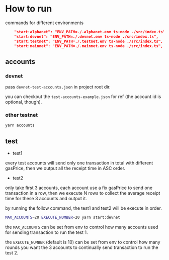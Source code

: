 # How to run

commands for different environments

```json
    "start:alphanet": "ENV_PATH=./.alphanet.env ts-node ./src/index.ts",
    "start:devnet": "ENV_PATH=./.devnet.env ts-node ./src/index.ts",
    "start:testnet": "ENV_PATH=./.testnet.env ts-node ./src/index.ts",
    "start:mainnet": "ENV_PATH=./.mainnet.env ts-node ./src/index.ts",
```

## accounts

### devnet

pass `devnet-test-accounts.json` in project root dir. 

you can checkout the `test-accounts-example.json` for ref (the account id is optional, though).

### other testnet

```sh
yarn accounts
```

## test

- test1

every test accounts will send only one transaction in total with different gasPrice, then we output all the receipt time in ASC order.

- test2

only take first 3 accounts, each account use a fix gasPrice to send one transaction in a row, then we execute N rows to collect the average receipt time for these 3 accounts and output it.

by running the follow command, the test1 and test2 will be execute in order.

```sh
MAX_ACCOUNTS=20 EXECUTE_NUMBER=20 yarn start:devnet
```

the `MAX_ACCOUNTS` can be set from env to control how many accounts used for sending transaction to run the test 1.

the `EXECUTE_NUMBER` (default is 10) can be set from env to control how many rounds you want the 3 accounts to continually send transaction to run the test 2.
